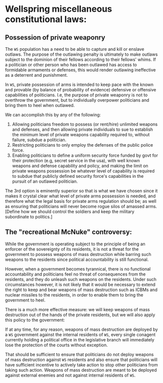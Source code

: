 # Wellspring miscellaneous constitutional laws:

## Possession of private weaponry

The `WS` population has a need to be able to capture and kill or enslave outlaws. The purpose of the outlawing penalty is ultimately to make outlaws subject to the dominion of their fellows according to their fellows' whims. If a politician or other person who has been outlawed has access to formidable armaments or defenses, this would render outlawing ineffective as a deterrent and punishment.

In `WS`, private possession of arms is intended to keep pace with the known and provable (by balance of probability of evidence) defensive or offensive capabilities of politicians. I.e, the purpose of private weaponry is not to overthrow the government, but to individually overpower politicians and bring them to heel when outlawed.

We can accomplish this by any of the following:
1. Allowing politicians freedom to possess (or rent/hire) unlimited weapons and defenses, and then allowing private individuals to sue to establish the minimum level of private weapons capability required to, without failure, subdue a politician.
2. Restricting politicians to only employ the defenses of the public police force.
3. Enabling politicians to define a uniform security force funded by govt for their protection (e.g, secret service in the usa), with well known weapons and defense capability and policy, and making the limit on private weapons possession be whatever level of capability is required to subdue that publicly defined security force's capabilities in the pursuit of an outlawed politician.

The 3rd option is eminently superior so that is what we have chosen since it makes it crystal clear what level of private arms possession is needed, and therefore what the legal basis for private arms regulation should be; as well as ensuring that politicians will never become rogue silos of amassed arms. [Define how we should control the soldiers and keep the military subordinate to politics.]

## The "recreational McNuke" controversy:

While the government is operating subject to the principle of being an enforcer of the sovereignty of its residents, it is not a threat for the government to possess weapons of mass destruction while barring such weapons to the residents since political accountability is still functional.

However, when a government becomes tyrannical, there is no functional accountability and politicians feel no threat of consequences from the residents, and they do unleash such weapons on the residents. Under such circumstances however, it is not likely that it would be necessary to extend the right to keep and bear weapons of mass destruction such as ICBMs and nuclear missiles to the residents, in order to enable them to bring the government to heel.

There is a much more effective measure: we will keep weapons of mass destruction out of the hands of the private residents, but we will also apply this policy to the government:

If at any time, for any reason, weapons of mass destruction are deployed by a `WS` government against the internal residents of `WS`, every single conagent currently holding a political office in the legislative branch will immediately lose the protection of the courts without exception.

That should be sufficient to ensure that politicians do not deploy weapons of mass destruction against `WS` residents and also ensure that politicians will have sufficient incentive to actively take action to stop other politicians from taking such action. Weapons of mass destruction are meant to be deployed against external enemies and not against internal residents of `WS`.
